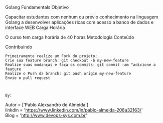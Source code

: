 Golang Fundamentals
Objetivo

Capacitar estudantes com nenhum ou prévio conhecimento na linguagem Golang a desenvolver aplicações ricas com acesso a banco de dados e interface WEB
Carga Horária

O curso tem carga horária de 40 horas
Metodologia
Conteúdo

    

Contribuindo

    Primeiramente realize um Fork do projeto;
    Crie sua feature branch: git checkout -b my-new-feature
    Realize suas mudanças e faça os commits: git commit -am "adicione a feature
    Realize o Push da branch: git push origin my-new-feature
    Envie o pull request



    By:

Autor   = ['Pablo Alexsandro de Almeida']  
linkdin = 'https://www.linkedin.com/in/pablo-almeida-208a32163/'  
Blog    = 'http://www.devops-sys.com.br'  